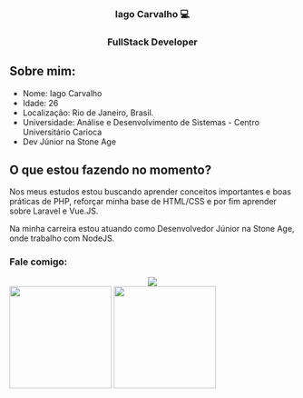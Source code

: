 <div align="center">
    <h3>Iago Carvalho 💻<h3>
    <h3> FullStack Developer</h3>
</div>
    <h2> Sobre mim: </h2>
<div>
    <ul>
        <li>
            Nome: Iago Carvalho
        </li>
        <li>
            Idade: 26
        </li>
        <li>
            Localização: Rio de Janeiro, Brasil. 
        </li>
        <li>
            Universidade: Análise e Desenvolvimento de Sistemas - Centro Universitário Carioca
        </li>
        <li>
            Dev Júnior na Stone Age
        </li>
    <ul>
</div>
<h2>O que estou fazendo no momento? </h2>
<div>
  <p>
    Nos meus estudos estou buscando aprender conceitos importantes e boas práticas de PHP, reforçar minha base de HTML/CSS e por fim      aprender sobre Laravel e Vue.JS.
  </p>
  <p>
    Na minha carreira estou atuando como Desenvolvedor Júnior na Stone Age, onde trabalho com NodeJS. 
  </p>
</div>

<h3> Fale comigo: </h3>
<div align="center">
    <a target='_blank' href="https://www.linkedin.com/in/iago-carvalho/">
        <img src="https://img.shields.io/badge/LinkedIn-0077B5?style=for-the-badge&logo=linkedin&logoColor=white">
    </a>
</div>



<div> 
  <img height="180em" src="https://github-readme-stats.vercel.app/api?username=iagoc&show_icons=true&theme=dracula&include_all_commits=true&count_private=true"/>
  <img height="180em" src="https://github-readme-stats.vercel.app/api/top-langs/?username=iagoc&layout=compact&langs_count=7&theme=dracula"/>
</div>



